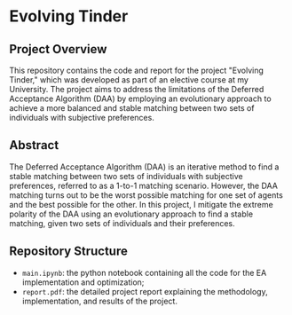 # Evolving Tinder

## Project Overview
This repository contains the code and report for the project "Evolving Tinder," which was developed as part of an elective course at my University. The project aims to address the limitations of the Deferred Acceptance Algorithm (DAA) by employing an evolutionary approach to achieve a more balanced and stable matching between two sets of individuals with subjective preferences.

## Abstract
The Deferred Acceptance Algorithm (DAA) is an iterative method to find a stable matching between two sets of individuals with subjective preferences, referred to as a 1-to-1 matching scenario. However, the DAA matching turns out to be the worst possible matching for one set of agents and the best possible for the other. In this project, I mitigate the extreme polarity of the DAA using an evolutionary approach to find a stable matching, given two sets of individuals and their preferences.

## Repository Structure
- `main.ipynb`: the python notebook containing all the code for the EA implementation and optimization;
- `report.pdf`: the detailed project report explaining the methodology, implementation, and results of the project.
